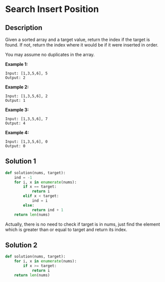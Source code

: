 # Search Insert Position

## Description

Given a sorted array and a target value, return the index if the target is found. If not, return the index where it would be if it were inserted in order.

You may assume no duplicates in the array.

**Example 1:**

```
Input: [1,3,5,6], 5
Output: 2
```

**Example 2:**

```
Input: [1,3,5,6], 2
Output: 1
```

**Example 3:**

```
Input: [1,3,5,6], 7
Output: 4
```

**Example 4:**

```
Input: [1,3,5,6], 0
Output: 0
```

## Solution 1

```python
def solution(nums, target):
    ind = -1
    for i, x in enumerate(nums):
        if x == target:
            return i
        elif x < target:
            ind = i
        else:
            return ind + 1
    return len(nums)
```

Actually, there is no need to check if target is in nums, just find the element which is greater than or equal to target and return its index.

## Solution 2

```python
def solution(nums, target):
    for i, x in enumerate(nums):
        if x >= target:
            return i
    return len(nums)
```

